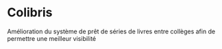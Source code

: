 # Colibris
Amélioration du système de prêt de séries de livres entre collèges afin de permettre une meilleur visibilité
